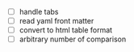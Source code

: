 - [ ] handle tabs
- [ ] read yaml front matter
- [ ] convert to html table format
- [ ] arbitrary number of comparison
